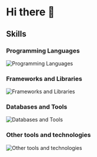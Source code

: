 # Hi there 👋

## Skills

### Programming Languages
![Programming Languages](https://skillicons.dev/icons?i=java,python,c,js)
### Frameworks and Libraries
![Frameworks and Libraries](https://skillicons.dev/icons?i=spring,pytorch,hibernate)
### Databases and Tools
![Databases and Tools](https://skillicons.dev/icons?i=mysql,git,docker,aws,gcp,maven)
### Other tools and technologies
![Other tools and technologies](https://skillicons.dev/icons?i=regex,md,linux,latex,ai)







<!--
**adenletchworth/adenletchworth** is a ✨ _special_ ✨ repository because its `README.md` (this file) appears on your GitHub profile.

Here are some ideas to get you started:

- 🔭 I’m currently working on ...
- 🌱 I’m currently learning ...
- 👯 I’m looking to collaborate on ...
- 🤔 I’m looking for help with ...
- 💬 Ask me about ...
- 📫 How to reach me: ...
- 😄 Pronouns: ...
- ⚡ Fun fact: ...
-->

